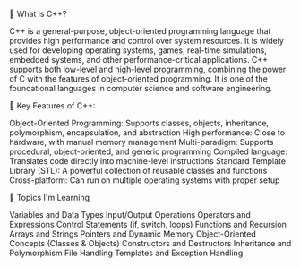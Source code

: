 📘 What is C++?

C++ is a general-purpose, object-oriented programming language that provides high performance and control over system resources. It is widely used for developing operating systems, games, real-time simulations, embedded systems, and other performance-critical applications.
C++ supports both low-level and high-level programming, combining the power of C with the features of object-oriented programming.
It is one of the foundational languages in computer science and software engineering.

🔑 Key Features of C++:

Object-Oriented Programming: Supports classes, objects, inheritance, polymorphism, encapsulation, and abstraction
High performance: Close to hardware, with manual memory management
Multi-paradigm: Supports procedural, object-oriented, and generic programming
Compiled language: Translates code directly into machine-level instructions
Standard Template Library (STL): A powerful collection of reusable classes and functions
Cross-platform: Can run on multiple operating systems with proper setup

🧠 Topics I'm Learning

Variables and Data Types
Input/Output Operations
Operators and Expressions
Control Statements (if, switch, loops)
Functions and Recursion
Arrays and Strings
Pointers and Dynamic Memory
Object-Oriented Concepts (Classes & Objects)
Constructors and Destructors
Inheritance and Polymorphism
File Handling
Templates and Exception Handling

